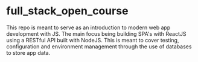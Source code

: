# full_stack_open_course
This repo is meant to serve as an introduction to modern web app development with JS. The main focus being building SPA's with ReactJS using a RESTful API built with NodeJS. This is meant to cover testing, configuration and environment management through the use of databases to store app data.
